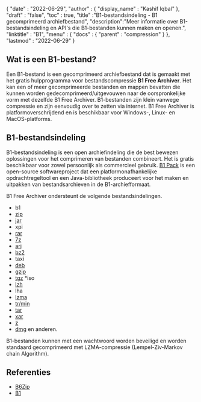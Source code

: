 {
  "date" : "2022-06-29",
  "author" : {
    "display_name" : "Kashif Iqbal"
},
  "draft" : "false",
  "toc" : true,
  "title" :"B1-bestandsindeling - B1 gecomprimeerd archiefbestand",
  "description":"Meer informatie over B1-bestandsindeling en API's die B1-bestanden kunnen maken en openen.",
  "linktitle" : "B1",
  "menu" : {
    "docs" : {
      "parent" : "compression"
}
},
  "lastmod" : "2022-06-29"
}

## Wat is een B1-bestand?

Een B1-bestand is een gecomprimeerd archiefbestand dat is gemaakt met het gratis hulpprogramma voor bestandscompressie **B1 Free Archiver**. Het kan een of meer gecomprimeerde bestanden en mappen bevatten die kunnen worden gedecomprimeerd/uitgevouwen naar de oorspronkelijke vorm met dezelfde B1 Free Archiver. B1-bestanden zijn klein vanwege compressie en zijn eenvoudig over te zetten via internet. B1 Free Archiver is platformoverschrijdend en is beschikbaar voor Windows-, Linux- en MacOS-platforms.

## B1-bestandsindeling

B1-bestandsindeling is een open archiefindeling die de best bewezen oplossingen voor het comprimeren van bestanden combineert. Het is gratis beschikbaar voor zowel persoonlijk als commercieel gebruik. [B1 Pack](https://github.com/b1-pack/b1-pack) is een open-source softwareproject dat een platformonafhankelijke opdrachtregeltool en een Java-bibliotheek produceert voor het maken en uitpakken van bestandsarchieven in de B1-archiefformaat.

B1 Free Archiver ondersteunt de volgende bestandsindelingen.

* b1
* [zip](/nl/compression/zip/)
* [jar](/nl/programming/jar/)
* xpi
* [rar](/nl/compression/rar/)
* [7z](/nl/compression/7z/)
* [arj](/nl/compression/arj/)
* [bz2](/nl/compression/bz2/)
* taxi
* [deb](/nl/compression/deb/)
* [gzip](/nl/compression/gzip/)
* [tgz](/nl/compression/tgz/)
*iso
* [lzh](/nl/compression/lzh/)
* lha
* [lzma](/nl/compression/lzma/)
* [tr/min](/nl/compression/tr/min/)
* [tar](/nl/compression/tar/)
* [xar](/nl/compression/xar/)
* [z](/nl/compression/z/)
* [dmg](/nl/compression/dmg/) en anderen.

B1-bestanden kunnen met een wachtwoord worden beveiligd en worden standaard gecomprimeerd met LZMA-compressie (Lempel-Ziv-Markov chain Algorithm).

## Referenties

* [B6Zip](http://b6zip.com)
* [B1](https://b1.org/)

